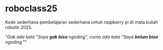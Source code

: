 # roboclass25
Kode sederhana pembelajaran sederhana untuk raspberry pi di mata kuliah robotik 2025.

_"Gak ada kata "Saya **gak bisa** ngoding", cuma ada kata "Saya **belum bisa** ngoding.""_
